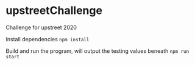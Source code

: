 # upstreetChallenge
 Challenge for upstreet 2020

Install dependencies
```npm install```

Build and run the program, will output the testing values beneath
```npm run start```


